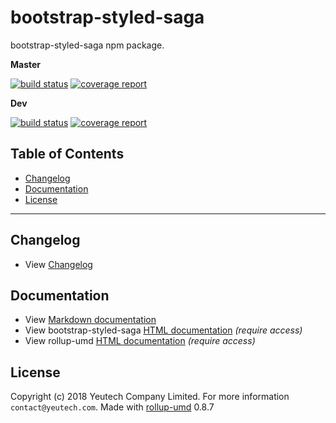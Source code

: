 # bootstrap-styled-saga

bootstrap-styled-saga npm package.

**Master**

[![build status](https://module.kopaxgroup.com/bootstrap-styled/bootstrap-styled-saga/badges/master/build.svg)](https://module.kopaxgroup.com/bootstrap-styled/bootstrap-styled-saga/commits/master)
[![coverage report](https://module.kopaxgroup.com/bootstrap-styled/bootstrap-styled-saga/badges/master/coverage.svg)](https://module.kopaxgroup.com/bootstrap-styled/bootstrap-styled-saga/commits/master)

**Dev**

[![build status](https://module.kopaxgroup.com/bootstrap-styled/bootstrap-styled-saga/badges/dev/build.svg)](https://module.kopaxgroup.com/bootstrap-styled/bootstrap-styled-saga/commits/dev)
[![coverage report](https://module.kopaxgroup.com/bootstrap-styled/bootstrap-styled-saga/badges/dev/coverage.svg)](https://module.kopaxgroup.com/bootstrap-styled/bootstrap-styled-saga/commits/dev)


## Table of Contents

  - [Changelog](#changelog)
  - [Documentation](#documentation)
  - [License](#license)

---

## Changelog

  - View [Changelog](CHANGELOG.md)
  
## Documentation

  - View [Markdown documentation](docs)
  - View bootstrap-styled-saga [HTML documentation](https://bootstrap-styled.yeutech.com/bootstrap-styled-saga) *(require access)*
  - View rollup-umd [HTML documentation](https://dev-tools.yeutech.com/rollup-umd) *(require access)*

## License

Copyright (c) 2018 Yeutech Company Limited. For more information `contact@yeutech.com`. Made with [rollup-umd](https://module.kopaxgroup.com/dev-tools/rollup-umd/tags/0.8.7) 0.8.7
